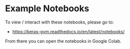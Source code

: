 # Example Notebooks

To view / interact with these notebooks, please go to:

* https://keras-gym.readthedocs.io/en/latest/notebooks/

From there you can open the notebooks in Google Colab.
